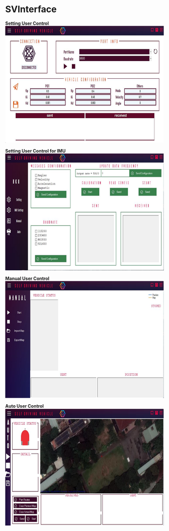 # SVInterface
**Setting User Control**
<img src="Images/SettingUC.JPG" width="700" height="370">

**Setting User Control for IMU**
<img src="Images/SettingIMUUC.JPG" width="700" height="370">

**Manual User Control**
<img src="Images/ManualUC.JPG" width="700" height="370">

**Auto User Control**
<img src="Images/AutoUC.JPG" width="700" height="370">
